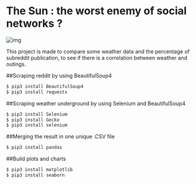 # The Sun : the worst enemy of social networks ?




![img](https://external-content.duckduckgo.com/iu/?u=http%3A%2F%2Ffondation-valentin-ribet.org%2Fwp-content%2Fuploads%2F2016%2F12%2Flogo-simplon.gif&f=1&nofb=1.png)

This project is made to compare some weather data and the percentage of subreddit publication, to see if there is a correlation between weather and outings.

##Scraping reddit by using BeautifulSoup4

```bash
$ pip3 install BeautifulSoup4
$ pip3 install requests
```


##Scraping weather underground by using Selenium and BeautifulSoup4

```bash
$ pip3 install Selenium
$ pip3 install Gecko
$ pip3 install selenium
```


##Merging the result in one unique .CSV file

```bash
$ pip3 install pandas

```


##Build plots and charts

```bash
$ pip3 install matplotlib
$ pip3 install seaborn

```
